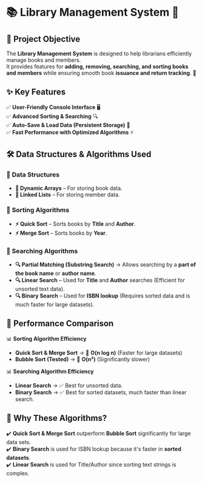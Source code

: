 # 📚 Library Management System 🚀  
## 🎯 Project Objective  
The **Library Management System** is designed to help librarians efficiently manage books and members.  
It provides features for **adding, removing, searching, and sorting books and members** while ensuring smooth book **issuance and return tracking**. 📖  

## ✨ Key Features  
✅ **User-Friendly Console Interface** 🖥️  
✅ **Advanced Sorting & Searching** 🔍  
✅ **Auto-Save & Load Data (Persistent Storage)** 💾  
✅ **Fast Performance with Optimized Algorithms** ⚡  

## 🛠️ Data Structures & Algorithms Used  
### 📌 **Data Structures**  
- **📖 Dynamic Arrays** – For storing book data.  
- **👥 Linked Lists** – For storing member data.  

### 📌 **Sorting Algorithms**  
- **⚡ Quick Sort** – Sorts books by **Title** and **Author**.  
- **⚡ Merge Sort** – Sorts books by **Year**.  

### 📌 Searching Algorithms  
- **🔍 Partial Matching (Substring Search)** → Allows searching by a **part of the book name** or **author name**.  
- **🔍 Linear Search** – Used for **Title** and **Author** searches (Efficient for unsorted text data).  
- **🔍 Binary Search** – Used for **ISBN lookup** (Requires sorted data and is much faster for large datasets).   

## 🚀 Performance Comparison  
📊 **Sorting Algorithm Efficiency**  
- **Quick Sort & Merge Sort** → 🚀 **O(n log n)** (Faster for large datasets)  
- **Bubble Sort (Tested)** → 🐌 **O(n²)** (Significantly slower)  

📊 **Searching Algorithm Efficiency**  
- **Linear Search** → ✅ Best for unsorted data.  
- **Binary Search** → ✅ Best for sorted datasets, much faster than linear search.  

## 🎯 Why These Algorithms?  
✔️ **Quick Sort & Merge Sort** outperform **Bubble Sort** significantly for large data sets.  
✔️ **Binary Search** is used for ISBN lookup because it's faster in **sorted datasets**.  
✔️ **Linear Search** is used for Title/Author since sorting text strings is complex.  
